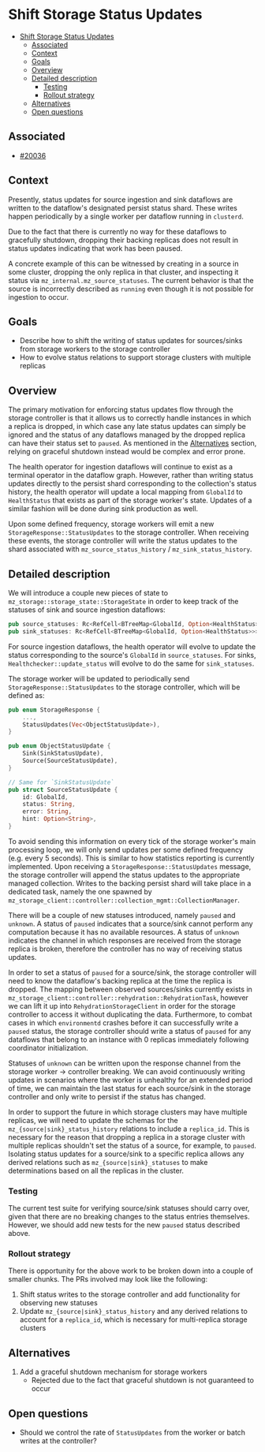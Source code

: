 # Shift Storage Status Updates

- [Shift Storage Status Updates](#shift-storage-status-updates)
  - [Associated](#associated)
  - [Context](#context)
  - [Goals](#goals)
  - [Overview](#overview)
  - [Detailed description](#detailed-description)
    - [Testing](#testing)
    - [Rollout strategy](#rollout-strategy)
  - [Alternatives](#alternatives)
  - [Open questions](#open-questions)


## Associated

- [#20036](https://github.com/MaterializeInc/materialize/issues/20036)

<!--
Note: Feel free to add or remove sections as needed. However, most design
docs should at least keep the suggested sections.
-->

## Context

<!--
Bring the reader up to speed enough, such that they can understand the
following goals and descriptions.

An important reason for this is helping future readers understand the
assumptions that went into the design, and in turn the goals and design itself.

Be sure to capture the customer impact/customer problem, which should be the
motivation for the proposed design!
-->

Presently, status updates for source ingestion and sink dataflows are written to the dataflow's designated persist status shard. These writes happen periodically by a single worker per dataflow running in `clusterd`.

Due to the fact that there is currently no way for these dataflows to gracefully shutdown, dropping their backing replicas does not result in status updates indicating that work has been paused.

A concrete example of this can be witnessed by creating in a source in some cluster, dropping the only replica in that cluster, and inspecting it status via `mz_internal.mz_source_statuses`. The current behavior is that the source is incorrectly described as `running` even though it is not possible for ingestion to occur.

## Goals

<!--
Enumerate the concrete goals that are in scope for the project.
-->

- Describe how to shift the writing of status updates for sources/sinks from storage workers to the storage controller
- How to evolve status relations to support storage clusters with multiple replicas

<!-- ## Non-Goals -->

<!--
Enumerate potential goals that are explicitly _out_ of scope for the project
ie. what could we do or what do we want to do in the future - but are not doing
now.
-->

## Overview

<!--
Brief, high-level overview. A few sentences long, at most a couple of smaller
paragraphs.
-->

The primary motivation for enforcing status updates flow through the storage controller is that it allows us to correctly handle instances in which a replica is dropped, in which case any late status updates can simply be ignored and the status of any dataflows managed by the dropped replica can have their status set to `paused`. As mentioned in the [Alternatives](#alternatives) section, relying on graceful shutdown instead would be complex and error prone.

The health operator for ingestion dataflows will continue to exist as a terminal operator in the dataflow graph. However, rather than writing status updates directly to the persist shard corresponding to the collection's status history, the health operator will update a local mapping from `GlobalId` to `HealthStatus` that exists as part of the storage worker's state. Updates of a similar fashion will be done during sink production as well.

Upon some defined frequency, storage workers will emit a new `StorageResponse::StatusUpdates` to the storage controller. When receiving these events, the storage controller will write the status updates to the shard associated with `mz_source_status_history` / `mz_sink_status_history`.

## Detailed description

<!--
Describe the approach in detail. If there is no clear frontrunner, feel free to
list all approaches in alternatives. If applicable, be sure to call out any new
testing/validation that will be required.

For some features it can be helpful to sketch an implementation. If you're
working on things that are crossing team boundaries it will be helpful to spell
out any new interfaces/traits/interactions.

For most new features, you should think about testing, rollout/lifecycle, and
observability. These things can warrant their own sections.
-->

We will introduce a couple new pieces of state to `mz_storage::storage_state::StorageState` in order to keep track of the statuses of sink and source ingestion dataflows:

```rust
pub source_statuses: Rc<RefCell<BTreeMap<GlobalId, Option<HealthStatus>>>>,
pub sink_statuses: Rc<RefCell<BTreeMap<GlobalId, Option<HealthStatus>>>>,
```

For source ingestion dataflows, the health operator will evolve to update the status corresponding to the source's `GlobalId` in `source_statuses`. For sinks, `Healthchecker::update_status` will evolve to do the same for `sink_statuses`.

The storage worker will be updated to periodically send `StorageResponse::StatusUpdates` to the storage controller, which will be defined as:

```rust
pub enum StorageResponse {
    ...,
    StatusUpdates(Vec<ObjectStatusUpdate>),
}

pub enum ObjectStatusUpdate {
    Sink(SinkStatusUpdate),
    Source(SourceStatusUpdate),
}

// Same for `SinkStatusUpdate`
pub struct SourceStatusUpdate {
    id: GlobalId,
    status: String,
    error: String,
    hint: Option<String>,
}
```

To avoid sending this information on every tick of the storage worker's main processing loop, we will only send updates per some defined frequency (e.g. every 5 seconds). This is similar to how statistics reporting is currently implemented. Upon receiving a `StorageResponse::StatusUpdates` message, the storage controller will append the status updates to the appropriate managed collection. Writes to the backing persist shard will take place in a dedicated task, namely the one spawned by `mz_storage_client::controller::collection_mgmt::CollectionManager`.

There will be a couple of new statuses introduced, namely `paused` and `unknown`. A status of `paused` indicates that a source/sink cannot perform any computation because it has no available resources. A status of `unknown` indicates the channel in which responses are received from the storage replica is broken, therefore the controller has no way of receiving status updates.

In order to set a status of `paused` for a source/sink, the storage controller will need to know the dataflow's backing replica at the time the replica is dropped. The mapping between observed sources/sinks currently exists in `mz_storage_client::controller::rehydration::RehydrationTask`, however we can lift it up into `RehydrationStorageClient` in order for the storage controller to access it without duplicating the data. Furthermore, to combat cases in which `environmentd` crashes before it can successfully write a `paused` status, the storage controller should write a status of `paused` for any dataflows that belong to an instance with 0 replicas immediately following coordinator initialization.

Statuses of `unknown` can be written upon the response channel from the storage worker -> controller breaking. We can avoid continuously writing updates in scenarios where the worker is unhealthy for an extended period of time, we can maintain the last status for each source/sink in the storage controller and only write to persist if the status has changed.

In order to support the future in which storage clusters may have multiple replicas, we will need to update the schemas for the `mz_{source|sink}_status_history` relations to include a `replica_id`. This is necessary for the reason that dropping a replica in a storage cluster with multiple replicas shouldn't set the status of a source, for example, to `paused`. Isolating status updates for a source/sink to a specific replica allows any derived relations such as `mz_{source|sink}_statuses` to make determinations based on all the replicas in the cluster.

### Testing

The current test suite for verifying source/sink statuses should carry over, given that there are no breaking changes to the status entries themselves. However, we should add new tests for the new `paused` status described above.

### Rollout strategy

There is opportunity for the above work to be broken down into a couple of smaller chunks. The PRs involved may look like the following:

1. Shift status writes to the storage controller and add functionality for observing new statuses
2. Update `mz_{source|sink}_status_history` and any derived relations to account for a `replica_id`, which is necessary for multi-replica storage clusters

## Alternatives

<!--
Similar to the Description section. List of alternative approaches considered,
pros/cons or why they were not chosen.
-->

1. Add a graceful shutdown mechanism for storage workers
    - Rejected due to the fact that graceful shutdown is not guaranteed to occur

## Open questions

<!--
Anything currently unanswered that needs specific focus. This section may be
expanded during the doc meeting as other unknowns are pointed out. These
questions may be technical, product, or anything in-between.
-->

- Should we control the rate of `StatusUpdates` from the worker or batch writes at the controller?
